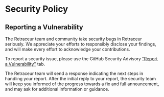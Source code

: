 # Security Policy

## Reporting a Vulnerability

The Retraceur team and community take security bugs in Retraceur seriously. We appreciate your efforts to responsibly disclose your findings, and will make every effort to acknowledge your contributions.

To report a security issue, please use the GitHub Security Advisory ["Report a Vulnerability"](https://https://github.com/retraceur/coeur/security/advisories/new) tab.

The Retraceur team will send a response indicating the next steps in handling your report. After the initial reply to your report, the security team will keep you informed of the progress towards a fix and full announcement, and may ask for additional information or guidance.
